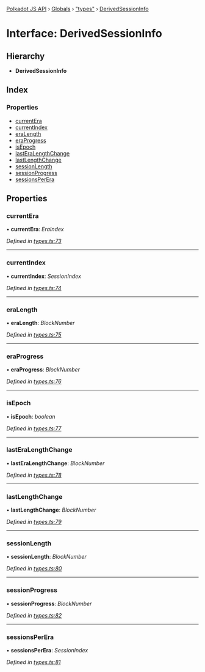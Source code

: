 [Polkadot JS API](../README.md) › [Globals](../globals.md) › ["types"](../modules/_types_.md) › [DerivedSessionInfo](_types_.derivedsessioninfo.md)

# Interface: DerivedSessionInfo

## Hierarchy

* **DerivedSessionInfo**

## Index

### Properties

* [currentEra](_types_.derivedsessioninfo.md#currentera)
* [currentIndex](_types_.derivedsessioninfo.md#currentindex)
* [eraLength](_types_.derivedsessioninfo.md#eralength)
* [eraProgress](_types_.derivedsessioninfo.md#eraprogress)
* [isEpoch](_types_.derivedsessioninfo.md#isepoch)
* [lastEraLengthChange](_types_.derivedsessioninfo.md#lasteralengthchange)
* [lastLengthChange](_types_.derivedsessioninfo.md#lastlengthchange)
* [sessionLength](_types_.derivedsessioninfo.md#sessionlength)
* [sessionProgress](_types_.derivedsessioninfo.md#sessionprogress)
* [sessionsPerEra](_types_.derivedsessioninfo.md#sessionsperera)

## Properties

###  currentEra

• **currentEra**: *EraIndex*

*Defined in [types.ts:73](https://github.com/polkadot-js/api/blob/b69d8ec789/packages/api-derive/src/types.ts#L73)*

___

###  currentIndex

• **currentIndex**: *SessionIndex*

*Defined in [types.ts:74](https://github.com/polkadot-js/api/blob/b69d8ec789/packages/api-derive/src/types.ts#L74)*

___

###  eraLength

• **eraLength**: *BlockNumber*

*Defined in [types.ts:75](https://github.com/polkadot-js/api/blob/b69d8ec789/packages/api-derive/src/types.ts#L75)*

___

###  eraProgress

• **eraProgress**: *BlockNumber*

*Defined in [types.ts:76](https://github.com/polkadot-js/api/blob/b69d8ec789/packages/api-derive/src/types.ts#L76)*

___

###  isEpoch

• **isEpoch**: *boolean*

*Defined in [types.ts:77](https://github.com/polkadot-js/api/blob/b69d8ec789/packages/api-derive/src/types.ts#L77)*

___

###  lastEraLengthChange

• **lastEraLengthChange**: *BlockNumber*

*Defined in [types.ts:78](https://github.com/polkadot-js/api/blob/b69d8ec789/packages/api-derive/src/types.ts#L78)*

___

###  lastLengthChange

• **lastLengthChange**: *BlockNumber*

*Defined in [types.ts:79](https://github.com/polkadot-js/api/blob/b69d8ec789/packages/api-derive/src/types.ts#L79)*

___

###  sessionLength

• **sessionLength**: *BlockNumber*

*Defined in [types.ts:80](https://github.com/polkadot-js/api/blob/b69d8ec789/packages/api-derive/src/types.ts#L80)*

___

###  sessionProgress

• **sessionProgress**: *BlockNumber*

*Defined in [types.ts:82](https://github.com/polkadot-js/api/blob/b69d8ec789/packages/api-derive/src/types.ts#L82)*

___

###  sessionsPerEra

• **sessionsPerEra**: *SessionIndex*

*Defined in [types.ts:81](https://github.com/polkadot-js/api/blob/b69d8ec789/packages/api-derive/src/types.ts#L81)*
